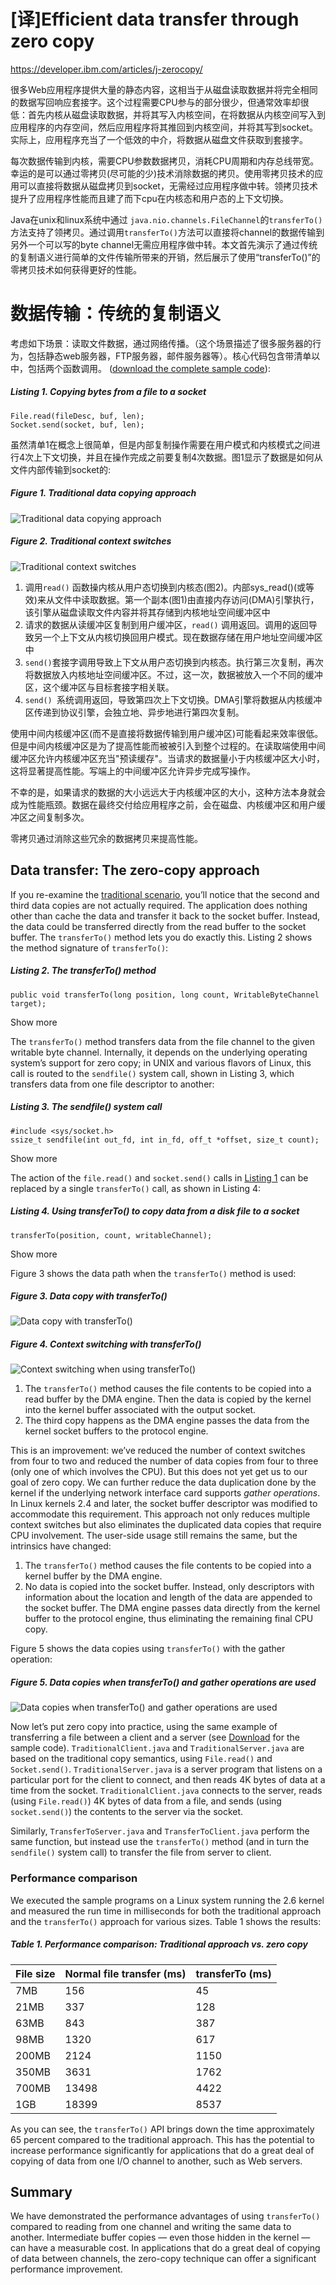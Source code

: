 # [译]Efficient data transfer through zero copy

https://developer.ibm.com/articles/j-zerocopy/

很多Web应用程序提供大量的静态内容，这相当于从磁盘读取数据并将完全相同的数据写回响应套接字。这个过程需要CPU参与的部分很少，但通常效率却很低：首先内核从磁盘读取数据，并将其写入内核空间，在将数据从内核空间写入到应用程序的内存空间，然后应用程序将其推回到内核空间，并将其写到socket。实际上，应用程序充当了一个低效的中介，将数据从磁盘文件获取到套接字。

每次数据传输到内核，需要CPU参数数据拷贝，消耗CPU周期和内存总线带宽。幸运的是可以通过零拷贝(尽可能的少)技术消除数据的拷贝。使用零拷贝技术的应用可以直接将数据从磁盘拷贝到socket，无需经过应用程序做中转。领拷贝技术提升了应用程序性能而且建了而下cpu在内核态和用户态的上下文切换。

Java在unix和linux系统中通过 `java.nio.channels.FileChannel`的`transferTo()`方法支持了领拷贝。通过调用`transferTo()`方法可以直接将channel的数据传输到另外一个可以写的byte channel无需应用程序做中转。本文首先演示了通过传统的复制语义进行简单的文件传输所带来的开销，然后展示了使用“transferTo()”的零拷贝技术如何获得更好的性能。

# 数据传输：传统的复制语义

考虑如下场景：读取文件数据，通过网络传播。（这个场景描述了很多服务器的行为，包括静态web服务器，FTP服务器，邮件服务器等）。核心代码包含带清单以中，包括两个函数调用。 ([download the complete sample code](http://download.boulder.ibm.com/ibmdl/pub/software/dw/java/j-zerocopy.zip)):

##### Listing 1. Copying bytes from a file to a socket

```
File.read(fileDesc, buf, len);
Socket.send(socket, buf, len);
```

虽然清单1在概念上很简单，但是内部复制操作需要在用户模式和内核模式之间进行4次上下文切换，并且在操作完成之前要复制4次数据。图1显示了数据是如何从文件内部传输到socket的:

##### Figure 1. Traditional data copying approach

![Traditional data copying approach](https://developer.ibm.com/developer/articles/j-zerocopy/images/figure1.gif)

##### Figure 2. Traditional context switches

![Traditional context switches](https://developer.ibm.com/developer/articles/j-zerocopy/images/figure2.gif)



1. 调用`read()` 函数操内核从用户态切换到内核态(图2)。内部sys_read()(或等效)来从文件中读取数据。第一个副本(图1)由直接内存访问(DMA)引擎执行，该引擎从磁盘读取文件内容并将其存储到内核地址空间缓冲区中
2. 请求的数据从读缓冲区复制到用户缓冲区，`read()` 调用返回。调用的返回导致另一个上下文从内核切换回用户模式。现在数据存储在用户地址空间缓冲区中
3. `send()`套接字调用导致上下文从用户态切换到内核态。执行第三次复制，再次将数据放入内核地址空间缓冲区。不过，这一次，数据被放入一个不同的缓冲区，这个缓冲区与目标套接字相关联。
4. `send() `系统调用返回，导致第四次上下文切换。DMA引擎将数据从内核缓冲区传递到协议引擎，会独立地、异步地进行第四次复制。

使用中间内核缓冲区(而不是直接将数据传输到用户缓冲区)可能看起来效率很低。但是中间内核缓冲区是为了提高性能而被被引入到整个过程的。在读取端使用中间缓冲区允许内核缓冲区充当"预读缓存"。当请求的数据量小于内核缓冲区大小时，这将显著提高性能。写端上的中间缓冲区允许异步完成写操作。

不幸的是，如果请求的数据的大小远远大于内核缓冲区的大小，这种方法本身就会成为性能瓶颈。数据在最终交付给应用程序之前，会在磁盘、内核缓冲区和用户缓冲区之间复制多次。

零拷贝通过消除这些冗余的数据拷贝来提高性能。

## Data transfer: The zero-copy approach

If you re-examine the [traditional scenario](https://developer.ibm.com/articles/j-zerocopy/#trad), you’ll notice that the second and third data copies are not actually required. The application does nothing other than cache the data and transfer it back to the socket buffer. Instead, the data could be transferred directly from the read buffer to the socket buffer. The `transferTo()` method lets you do exactly this. Listing 2 shows the method signature of `transferTo()`:



##### Listing 2. The transferTo() method

```
public void transferTo(long position, long count, WritableByteChannel target);
```

Show more



The `transferTo()` method transfers data from the file channel to the given writable byte channel. Internally, it depends on the underlying operating system’s support for zero copy; in UNIX and various flavors of Linux, this call is routed to the `sendfile()` system call, shown in Listing 3, which transfers data from one file descriptor to another:



##### Listing 3. The sendfile() system call

```
#include <sys/socket.h>
ssize_t sendfile(int out_fd, int in_fd, off_t *offset, size_t count);
```

Show more



The action of the `file.read()` and `socket.send()` calls in [Listing 1](https://developer.ibm.com/articles/j-zerocopy/#listing1) can be replaced by a single `transferTo()` call, as shown in Listing 4:



##### Listing 4. Using transferTo() to copy data from a disk file to a socket

```
transferTo(position, count, writableChannel);
```

Show more



Figure 3 shows the data path when the `transferTo()` method is used:

##### Figure 3. Data copy with transferTo()

![Data copy with transferTo()](https://developer.ibm.com/developer/articles/j-zerocopy/images/figure3.gif)

##### Figure 4. Context switching with transferTo()

![Context switching when using transferTo()](https://developer.ibm.com/developer/articles/j-zerocopy/images/figure4.gif)

1. The `transferTo()` method causes the file contents to be copied into a read buffer by the DMA engine. Then the data is copied by the kernel into the kernel buffer associated with the output socket.
2. The third copy happens as the DMA engine passes the data from the kernel socket buffers to the protocol engine.

This is an improvement: we’ve reduced the number of context switches from four to two and reduced the number of data copies from four to three (only one of which involves the CPU). But this does not yet get us to our goal of zero copy. We can further reduce the data duplication done by the kernel if the underlying network interface card supports *gather operations*. In Linux kernels 2.4 and later, the socket buffer descriptor was modified to accommodate this requirement. This approach not only reduces multiple context switches but also eliminates the duplicated data copies that require CPU involvement. The user-side usage still remains the same, but the intrinsics have changed:

1. The `transferTo()` method causes the file contents to be copied into a kernel buffer by the DMA engine.
2. No data is copied into the socket buffer. Instead, only descriptors with information about the location and length of the data are appended to the socket buffer. The DMA engine passes data directly from the kernel buffer to the protocol engine, thus eliminating the remaining final CPU copy.

Figure 5 shows the data copies using `transferTo()` with the gather operation:

##### Figure 5. Data copies when transferTo() and gather operations are used

![Data copies when transferTo() and gather operations are used](https://developer.ibm.com/developer/articles/j-zerocopy/images/figure5.gif)

Now let’s put zero copy into practice, using the same example of transferring a file between a client and a server (see [Download](https://developer.ibm.com/articles/j-zerocopy/#download) for the sample code). `TraditionalClient.java` and `TraditionalServer.java` are based on the traditional copy semantics, using `File.read()` and `Socket.send()`. `TraditionalServer.java` is a server program that listens on a particular port for the client to connect, and then reads 4K bytes of data at a time from the socket. `TraditionalClient.java` connects to the server, reads (using `File.read()`) 4K bytes of data from a file, and sends (using `socket.send()`) the contents to the server via the socket.

Similarly, `TransferToServer.java` and `TransferToClient.java` perform the same function, but instead use the `transferTo()` method (and in turn the `sendfile()` system call) to transfer the file from server to client.

### Performance comparison

We executed the sample programs on a Linux system running the 2.6 kernel and measured the run time in milliseconds for both the traditional approach and the `transferTo()` approach for various sizes. Table 1 shows the results:

##### Table 1. Performance comparison: Traditional approach vs. zero copy

| File size | Normal file transfer (ms) | transferTo (ms) |
| :-------- | :------------------------ | :-------------- |
| 7MB       | 156                       | 45              |
| 21MB      | 337                       | 128             |
| 63MB      | 843                       | 387             |
| 98MB      | 1320                      | 617             |
| 200MB     | 2124                      | 1150            |
| 350MB     | 3631                      | 1762            |
| 700MB     | 13498                     | 4422            |
| 1GB       | 18399                     | 8537            |

As you can see, the `transferTo()` API brings down the time approximately 65 percent compared to the traditional approach. This has the potential to increase performance significantly for applications that do a great deal of copying of data from one I/O channel to another, such as Web servers.

## Summary

We have demonstrated the performance advantages of using `transferTo()` compared to reading from one channel and writing the same data to another. Intermediate buffer copies — even those hidden in the kernel — can have a measurable cost. In applications that do a great deal of copying of data between channels, the zero-copy technique can offer a significant performance improvement.